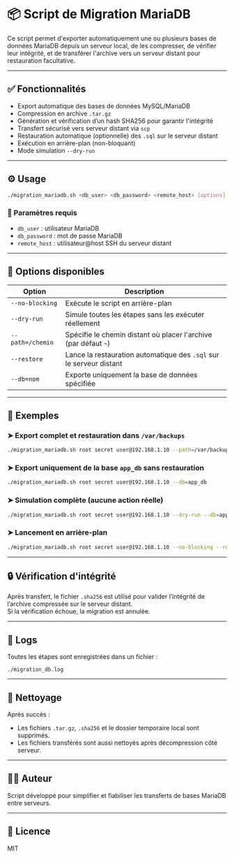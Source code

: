 # 📦 Script de Migration MariaDB

Ce script permet d'exporter automatiquement une ou plusieurs bases de données MariaDB depuis un serveur local, de les compresser, de vérifier leur intégrité, et de transférer l'archive vers un serveur distant pour restauration facultative.

---

## ✅ Fonctionnalités

- Export automatique des bases de données MySQL/MariaDB
- Compression en archive `.tar.gz`
- Génération et vérification d’un hash SHA256 pour garantir l'intégrité
- Transfert sécurisé vers serveur distant via `scp`
- Restauration automatique (optionnelle) des `.sql` sur le serveur distant
- Exécution en arrière-plan (non-bloquant)
- Mode simulation `--dry-run`

---

## ⚙️ Usage

```bash
./migration_mariadb.sh <db_user> <db_password> <remote_host> [options]
```

### 🔢 Paramètres requis

- `db_user` : utilisateur MariaDB
- `db_password` : mot de passe MariaDB
- `remote_host` : utilisateur@host SSH du serveur distant

---

## 🧩 Options disponibles

| Option                | Description                                                                 |
|------------------------|------------------------------------------------------------------------------|
| `--no-blocking`        | Exécute le script en arrière-plan                                           |
| `--dry-run`            | Simule toutes les étapes sans les exécuter réellement                      |
| `--path=/chemin`       | Spécifie le chemin distant où placer l'archive (par défaut `~`)            |
| `--restore`            | Lance la restauration automatique des `.sql` sur le serveur distant        |
| `--db=nom`             | Exporte uniquement la base de données spécifiée                            |

---

## 🧪 Exemples

### ➤ Export complet et restauration dans `/var/backups`
```bash
./migration_mariadb.sh root secret user@192.168.1.10 --path=/var/backups --restore
```

### ➤ Export uniquement de la base `app_db` sans restauration
```bash
./migration_mariadb.sh root secret user@192.168.1.10 --db=app_db
```

### ➤ Simulation complète (aucune action réelle)
```bash
./migration_mariadb.sh root secret user@192.168.1.10 --dry-run --db=app_db
```

### ➤ Lancement en arrière-plan
```bash
./migration_mariadb.sh root secret user@192.168.1.10 --no-blocking --restore
```

---

## 🔒 Vérification d'intégrité

Après transfert, le fichier `.sha256` est utilisé pour valider l’intégrité de l’archive compressée sur le serveur distant.  
Si la vérification échoue, la migration est annulée.

---

## 📜 Logs

Toutes les étapes sont enregistrées dans un fichier :
```text
./migration_db.log
```

---

## 🧹 Nettoyage

Après succès :
- Les fichiers `.tar.gz`, `.sha256` et le dossier temporaire local sont supprimés.
- Les fichiers transférés sont aussi nettoyés après décompression côté serveur.

---

## 🧑‍💻 Auteur

Script développé pour simplifier et fiabiliser les transferts de bases MariaDB entre serveurs.

---

## 🏁 Licence

MIT
